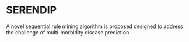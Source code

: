 # SERENDIP
A novel sequential rule mining algorithm is proposed designed to address the challenge of multi-morbidity disease prediction
